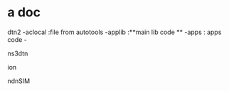 # a doc


dtn2
    -aclocal :file from autotools
    -applib :**main lib code **
    -apps : apps code
    -

ns3dtn


ion


ndnSIM

